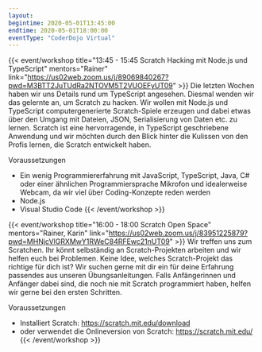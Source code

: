 ```yaml
---
layout:
begintime: 2020-05-01T13:45:00
endtime: 2020-05-01T18:00:00
eventType: "CoderDojo Virtual"
---
```


{{< event/workshop 
title="13:45 - 15:45 Scratch Hacking mit Node.js und TypeScript"
mentors="Rainer"
link="https://us02web.zoom.us/j/89069840267?pwd=M3BTT2JuTUdRa2NTOVM5T2VUOEFyUT09" >}}
Die letzten Wochen haben wir uns Details rund um TypeScript angesehen. Diesmal wenden wir das gelernte an, um Scratch zu hacken. Wir wollen mit Node.js und TypeScript computergenerierte Scratch-Spiele erzeugen und dabei etwas über den Umgang mit Dateien, JSON, Serialisierung von Daten etc. zu lernen. Scratch ist eine hervorragende, in TypeScript geschriebene Anwendung und wir möchten durch den Blick hinter die Kulissen von den Profis lernen, die Scratch entwickelt haben.

Voraussetzungen

- Ein wenig Programmiererfahrung mit JavaScript, TypeScript, Java, C# oder einer ähnlichen Programmiersprache
Mikrofon und idealerweise Webcam, da wir viel über Coding-Konzepte reden werden
- Node.js
- Visual Studio Code
{{< /event/workshop >}}

{{< event/workshop 
title="16:00 - 18:00 Scratch Open Space"
mentors="Rainer, Karin"
link="https://us02web.zoom.us/j/83951225879?pwd=MHNjcVlGRXMwY1RWeC84RFEwc21nUT09" >}}
Wir treffen uns zum Scratchen. Ihr könnt selbständig an Scratch-Projekten arbeiten und wir helfen euch bei Problemen. Keine Idee, welches Scratch-Projekt das richtige für dich ist? Wir suchen gerne mit dir ein für deine Erfahrung passendes aus unseren Übungsanleitungen. Falls Anfängerinnen und Anfänger dabei sind, die noch nie mit Scratch programmiert haben, helfen wir gerne bei den ersten Schritten.

Voraussetzungen

- Installiert Scratch: https://scratch.mit.edu/download
- oder verwendet die Onlineversion von Scratch: https://scratch.mit.edu/
{{< /event/workshop >}}